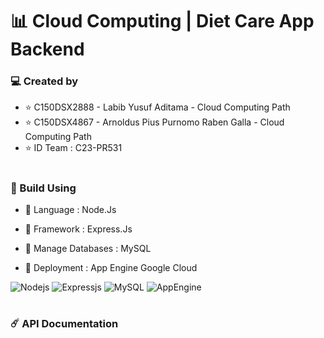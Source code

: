 # 📊 Cloud Computing | Diet Care App Backend 

### 💻 Created by 
- ⭐ C150DSX2888 - Labib Yusuf Aditama - Cloud Computing Path
- ⭐ C150DSX4867 - Arnoldus Pius Purnomo Raben Galla - Cloud Computing Path
- ⭐ ID Team : C23-PR531
#

### 🔐 Build Using

- 🌟 Language : Node.Js 

- 🌟 Framework : Express.Js 

- 🌟 Manage Databases : MySQL

-  🌟 Deployment : App Engine Google Cloud
  <p>
  <img alt="Nodejs" src="https://img.shields.io/badge/-Nodejs-43853d?style=flat-square&logo=Node.js&logoColor=white" /> 
  <img alt="Expressjs" src="https://img.shields.io/badge/-Expressjs-000000?style=flat-square&logo=Expressjs&logoColor=white" />
  <img alt="MySQL" src="https://img.shields.io/badge/-MySQL-4479A1?style=flat-square&logo=MySQL&logoColor=white" />
  <img alt="AppEngine" src="https://img.shields.io/badge/-AppEngine-4285F4?style=flat-square&logo=AppEngine&logoColor=white" />
  </p>

#

### ☄️ API Documentation





